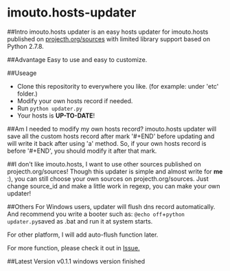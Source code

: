 imouto.hosts-updater
===================

##Intro
imouto.hosts updater is an easy hosts updater for imouto.hosts published on [projecth.org/sources](https://www.projecth.us/sources) with limited library support based on Python 2.7.8.

##Advantage
Easy to use and easy to customize.

##Useage
+ Clone this repositority to everywhere you like. (for example: under 'etc' folder.)
+ Modify your own hosts record if needed.
+ Run ```python updater.py```
+ Your hosts is **UP-TO-DATE**!

##Am I needed to modify my own hosts record?
imouto.hosts updater will save all the custom hosts record after mark '#+END' before updating and will write it back after using 'a' method. So, if your own hosts record is before '#+END', you should modify it after that mark.

##I don't like imouto.hosts, I want to use other sources published on projecth.org/sources!
Though this updater is simple and almost write for **me** :), you can still choose your own sources on projecth.org/sources. Just change source_id and make a little work in regexp, you can make your own updater!

##Others
For Windows users, updater will flush dns record automatically. And recommend you write a booter such as:
```@echo off```+```python updater.py```saved as .bat and run it at system starts.

For other platform, I will add auto-flush function later.

For more function, please check it out in [Issue.](https://github.com/Sharuru/imouto.hosts-updater/issuesIssue)

##Latest Version
v0.1.1 windows version finished
